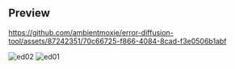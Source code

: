 ## Preview

https://github.com/ambientmoxie/error-diffusion-tool/assets/87242351/70c66725-f866-4084-8cad-f3e0506b1abf

![ed02](https://github.com/ambientmoxie/error-diffusion-tool/assets/87242351/5aff2cc1-2d59-4270-8d64-421b65f5fc03)
![ed01](https://github.com/ambientmoxie/error-diffusion-tool/assets/87242351/f12b3f08-4b7f-4f3d-a782-c6cec6caf3f7)
